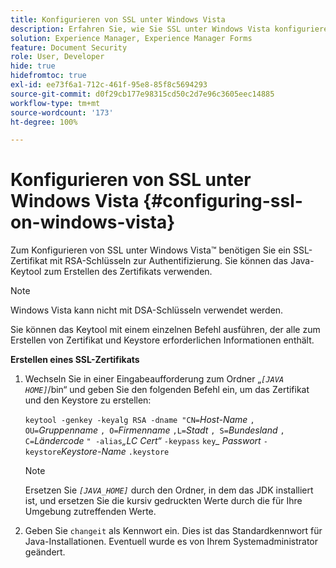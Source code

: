 ```yaml
---
title: Konfigurieren von SSL unter Windows Vista
description: Erfahren Sie, wie Sie SSL unter Windows Vista konfigurieren. Verwenden Sie das Java-Keytool und führen Sie es aus, um das SSL-Zertifikat mit RSA-Schlüsseln für die Authentifizierung zu generieren.
solution: Experience Manager, Experience Manager Forms
feature: Document Security
role: User, Developer
hide: true
hidefromtoc: true
exl-id: ee73f6a1-712c-461f-95e8-85f8c5694293
source-git-commit: d0f29cb177e98315cd50c2d7e96c3605eec14885
workflow-type: tm+mt
source-wordcount: '173'
ht-degree: 100%

---
```


# Konfigurieren von SSL unter Windows Vista {#configuring-ssl-on-windows-vista}

Zum Konfigurieren von SSL unter Windows Vista™ benötigen Sie ein SSL-Zertifikat mit RSA-Schlüsseln zur Authentifizierung. Sie können das Java-Keytool zum Erstellen des Zertifikats verwenden.

>[!NOTE]
>
>Windows Vista kann nicht mit DSA-Schlüsseln verwendet werden.

Sie können das Keytool mit einem einzelnen Befehl ausführen, der alle zum Erstellen von Zertifikat und Keystore erforderlichen Informationen enthält.

**Erstellen eines SSL-Zertifikats**

1. Wechseln Sie in einer Eingabeaufforderung zum Ordner „*`[JAVA HOME]`*/bin“ und geben Sie den folgenden Befehl ein, um das Zertifikat und den Keystore zu erstellen:

   `keytool -genkey -keyalg RSA -dname "CN=`*Host-Name* `, OU=`*Gruppenname* `, O=`*Firmenname* `,L=`*Stadt* `, S=`*Bundesland* `, C=`*Ländercode* `" -alias`*„LC Cert“* `-keypass` `key`*_* *Passwort* `-keystore`*Keystore-Name* `.keystore`

   >[!NOTE]
   >
   >Ersetzen Sie *`[JAVA_HOME]`* durch den Ordner, in dem das JDK installiert ist, und ersetzen Sie die kursiv gedruckten Werte durch die für Ihre Umgebung zutreffenden Werte.

1. Geben Sie `changeit` als Kennwort ein. Dies ist das Standardkennwort für Java-Installationen. Eventuell wurde es von Ihrem Systemadministrator geändert.
